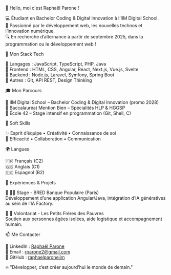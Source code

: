 👋 Hello, moi c'est Raphaël Parone !

💻 Étudiant en Bachelor Coding & Digital Innovation à l’IIM Digital School.  
🎯 Passionné par le développement web, les nouvelles technos et l’innovation numérique.  
🔍 En recherche d’alternance à partir de septembre 2025, dans la programmation ou le développement web !

🚀 Mon Stack Tech

🔹 Langages : JavaScript, TypeScript, PHP, Java  
🔹 Frontend : HTML, CSS, Angular, React, Next.js, Vue.js, Svelte  
🔹 Backend : Node.js, Laravel, Symfony, Spring Boot  
🔹 Autres : Git, API REST, Design Thinking

🎓 Mon Parcours

🔹 IIM Digital School – Bachelor Coding & Digital Innovation (promo 2028)  
🔹 Baccalauréat Mention Bien – Spécialités HLP & HGGSP  
🔹 École 42 – Stage intensif en programmation (Git, Shell, C)

🧠 Soft Skills

✨ Esprit d’équipe • Créativité • Connaissance de soi  
🎯 Efficacité • Collaboration • Communication

🌍 Langues

🇫🇷 Français (C2)  
🇬🇧 Anglais (C1)  
🇪🇸 Espagnol (B2)

💼 Expériences & Projets

🔹 👨‍💻 Stage - BRED Banque Populaire (Paris)  
Développement d’une application Angular/Java, intégration d’IA génératives au sein de l’IA Factory.

🔹 🤝 Volontariat - Les Petits Frères des Pauvres  
Soutien aux personnes âgées isolées, aide logistique et accompagnement humain.

📫 Me Contacter

📍 LinkedIn : [Raphaël Parone](https://www.linkedin.com/in/rapha%C3%ABl-parone-41527b373/)  
📧 Email : rparone2@gmail.com  
🐙 GitHub : [raphaelparoneiim](https://github.com/raphaelparoneiim)

🔥 "Développer, c’est créer aujourd’hui le monde de demain."
